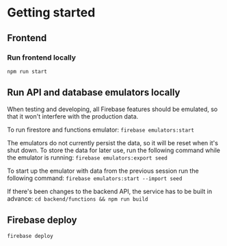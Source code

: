 # Getting started

## Frontend

### Run frontend locally

`npm run start`

## Run API and database emulators locally

When testing and developing, all Firebase features should be emulated, so that it won't interfere with the production data.

To run firestore and functions emulator:
`firebase emulators:start`

The emulators do not currently persist the data, so it will be reset when it's shut down. To store the data for later use, run the following command while the emulator is running:
`firebase emulators:export seed`

To start up the emulator with data from the previous session run the following command:
`firebase emulators:start --import seed`

If there's been changes to the backend API, the service has to be built in advance:
`cd backend/functions && npm run build`

## Firebase deploy

`firebase deploy`
